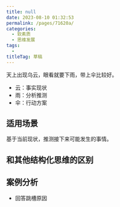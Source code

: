 ```yaml
---
title: null
date: 2023-08-10 01:32:53
permalink: /pages/71620a/
categories: 
  - 软素质
  - 思维发展
tags: 
  - 
titleTag: 草稿
---
```

天上出现乌云，眼看就要下雨，带上伞比较好。

- 云：事实现状
- 雨：分析推测
- 伞：行动方案

## 适用场景

基于当前现状，推测接下来可能发生的事情。

## 和其他结构化思维的区别


## 案例分析

- 回答跳槽原因
